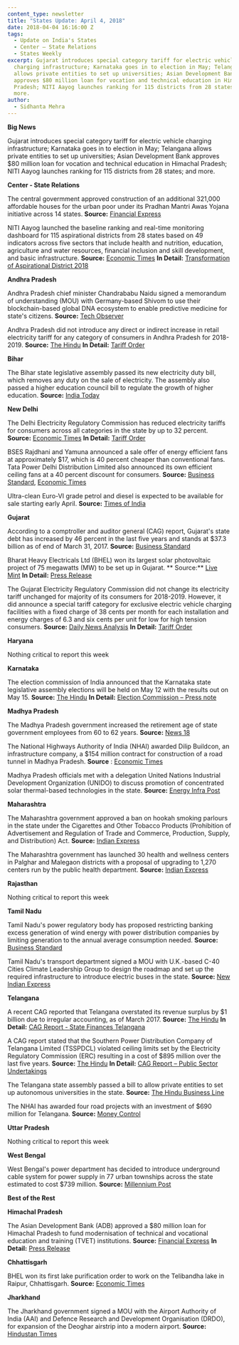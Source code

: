 ```yaml
---
content_type: newsletter
title: "States Update: April 4, 2018"
date: 2018-04-04 16:16:00 Z
tags:
  - Update on India's States
  - Center – State Relations 
  - States Weekly
excerpt: Gujarat introduces special category tariff for electric vehicle
  charging infrastructure; Karnataka goes in to election in May; Telangana
  allows private entities to set up universities; Asian Development Bank
  approves $80 million loan for vocation and technical education in Himachal
  Pradesh; NITI Aayog launches ranking for 115 districts from 28 states; and
  more.
author:
  - Sidhanta Mehra
---
```


**Big News**

Gujarat introduces special category tariff for electric vehicle charging infrastructure; Karnataka goes in to election in May; Telangana allows private entities to set up universities; Asian Development Bank approves $80 million loan for vocation and technical education in Himachal Pradesh; NITI Aayog launches ranking for 115 districts from 28 states; and more.

**Center - State Relations**

The central govermment approved construction of an additional 321,000 affordable houses for the urban poor under its Pradhan Mantri Awas Yojana initiative across 14 states. **Source:** [Financial Express](http://www.financialexpress.com/economy/3-21-lakh-houses-to-be-constructed-under-pmay-here-is-statewise-allocation/1112913/)

NITI Aayog launched the baseline ranking and real-time monitoring dashboard for 115 aspirational districts from 28 states based on 49 indicators across five sectors that include health and nutrition, education, agriculture and water resources, financial inclusion and skill development, and basic infrastructure. **Source:** [Economic Times](https://economictimes.indiatimes.com/news/economy/policy/niti-aayog-launches-baseline-ranking-of-115-aspirational-districts/articleshow/63516575.cms) **In Detail:** [Transformation of Aspirational District 2018](http://niti.gov.in/writereaddata/files/AspirationalDistrictsBaselineRankingMarch2018.pdf)

**Andhra Pradesh**

Andhra Pradesh chief minister Chandrababu Naidu signed a memorandum of understanding (MOU) with Germany-based Shivom to use their blockchain-based global DNA ecosystem to enable predictive medicine for state&#39;s citizens. **Source:** [Tech Observer](https://techobserver.in/article/egov/andhra-pradesh-signs-mou-with-genomics-firm-shivom-to-use-blockchain-for-predictive-medicine-privacy-of-citizens-dna-data)

Andhra Pradesh did not introduce any direct or indirect increase in retail electricity tariff for any category of consumers in Andhra Pradesh for 2018-2019. **Source:** [The Hindu](http://www.thehindu.com/todays-paper/tp-national/tp-andhrapradesh/no-power-tariff-hike-in-ap/article23368859.ece) **In Detail:** [Tariff Order](http://www.aperc.gov.in/aperc1/assets/uploads/files/TO2018-19.pdf)

**Bihar**

The Bihar state legislative assembly passed its new electricity duty bill, which removes any duty on the sale of electricity. The assembly also passed a higher education council bill to regulate the growth of higher education. **Source:** [India Today](https://www.indiatoday.in/pti-feed/story/bihar-electricity-duty-higher-education-council-bills-passed-1200183-2018-03-28)

**New Delhi**

The Delhi Electricity Regulatory Commission has reduced electricity tariffs for consumers across all categories in the state by up to 32 percent. **Source:** [Economic Times](https://economictimes.indiatimes.com/industry/energy/power/delhi-power-tariffs-slashed-across-all-consumer-categories/articleshow/63516334.cms) **In Detail:** [Tariff Order](http://www.derc.gov.in/ordersPetitions/orders/Tariff/Tariff%20Order/FY%202018-19/Electricity%20Tariff%20schedule%20for%20FY%2018-19/Electricity%20Tariff%20schedule%20for%20FY%2018-19.pdf)

BSES Rajdhani and Yamuna announced a sale offer of energy efficient fans at approximately $17, which is 40 percent cheaper than conventional fans. Tata Power Delhi Distribution Limited also announced its own efficient ceiling fans at a 40 percent discount for consumers. **Source:** [Business Standard](http://www.business-standard.com/article/news-ians/bses-offers-delhi-consumers-economical-energy-efficient-fans-118032701125_1.html), [Economic Times](https://energy.economictimes.indiatimes.com/news/power/tata-power-delhi-launches-super-efficient-gorilla-fans-at-40-per-cent-discount/63478406)

Ultra-clean Euro-VI grade petrol and diesel is expected to be available for sale starting early April. **Source:** [Times of India](https://timesofindia.indiatimes.com/business/india-business/oil-psus-to-supply-euro-vi-fuel-in-delhi-from-april-1/articleshow/63554776.cms)

**Gujarat**

According to a comptroller and auditor general (CAG) report, Gujarat&#39;s state debt has increased by 46 percent in the last five years and stands at $37.3 billion as of end of March 31, 2017. **Source:** [Business Standard](http://www.business-standard.com/article/economy-policy/gujarat-s-debt-rises-by-46-to-rs-2-43-trillion-in-2016-17-says-cag-118032900577_1.html)

Bharat Heavy Electricals Ltd (BHEL) won its largest solar photovoltaic project of 75 megawatts (MW) to be set up in Gujarat. ** Source:** [Live Mint](https://www.livemint.com/Industry/hUXghLxpzoH8sIsyCatO4H/BHEL-wins-75MW-solar-photovoltaic-plant-in-Gujarat.html) **In Detail:** [Press Release](http://www.bhel.com/dynamic_files/press_files/pdf/BHEL%20wins%20EPC%20order%20for%2075%20MW%20Solar%20Photovoltaic%20(SPV)%20Plant%20Largest%20SPV%20power%20plant%20to%20be%20set%20up%20by%20BHEL%20till%20date.pdf)

The Gujarat Electricity Regulatory Commission did not change its electricity tariff unchanged for majority of its consumers for 2018-2019. However, it did announce a special tariff category for exclusive electric vehicle charging facilities with a fixed charge of 38 cents per month for each installation and energy charges of 6.3 and six cents per unit for low for high tension consumers. **Source:** [Daily News Analysis](http://www.dnaindia.com/ahmedabad/report-no-change-in-gujarat-power-tariff-2599905) **In Detail:** [Tariff Order](http://www.gercin.org/uploaded/document/549522c6-8a24-4049-8c17-a99a01b6b351.pdf)

**Haryana**

Nothing critical to report this week

**Karnataka**

The election commission of India announced that the Karnataka state legislative assembly elections will be held on May 12 with the results out on May 15. **Source:** [The Hindu](http://www.thehindu.com/elections/karnataka-2018/karnataka-to-go-to-polls-on-may-12-results-on-may-15/article23363191.ece) **In Detail:** [Election Commission – Press note](http://eci.nic.in/eci_main1/current/PN22_27032018.pdf)

**Madhya Pradesh**

The Madhya Pradesh government increased the retirement age of state government employees from 60 to 62 years. **Source:** [News 18](https://www.news18.com/news/india/madhya-pradesh-to-raise-retirement-age-for-govt-employees-to-62-years-1704043.html)

The National Highways Authority of India (NHAI) awarded Dilip Buildcon, an infrastructure company, a $154 million contract for construction of a road tunnel in Madhya Pradesh. **Source** : [Economic Times](https://economictimes.indiatimes.com/industry/indl-goods/svs/construction/dilip-buildcon-wins-rs-1004-crore-highway-project-in-madhya-pradesh-from-nhai/articleshow/63533462.cms)

Madhya Pradesh officials met with a delegation United Nations Industrial Development Organization (UNIDO) to discuss promotion of concentrated solar thermal-based technologies in the state. **Source:** [Energy Infra Post](http://energyinfrapost.com/madhya-pradesh-set-use-solar-thermal-based-technologies-industries/)

**Maharashtra**

The Maharashtra government approved a ban on hookah smoking parlours in the state under the Cigarettes and Other Tobacco Products (Prohibition of Advertisement and Regulation of Trade and Commerce, Production, Supply, and Distribution) Act. **Source:** [Indian Express](http://indianexpress.com/article/india/maharashtra-passes-bill-to-ban-hookah-bars-5115307/)

The Maharashtra government has launched 30 health and wellness centers in Palghar and Malegaon districts with a proposal of upgrading to 1,270 centers run by the public health department. **Source:** [Indian Express](http://indianexpress.com/article/cities/mumbai/health-and-wellness-centres-maharashtra-govt-proposes-1270-centres-30-functional-in-palghar-malegaon-5113901/)

**Rajasthan**

Nothing critical to report this week

**Tamil Nadu**

Tamil Nadu&#39;s power regulatory body has proposed restricting banking excess generation of wind energy with power distribution companies by limiting generation to the annual average consumption needed. **Source:** [Business Standard](http://www.business-standard.com/article/economy-policy/tn-power-regulator-for-curbs-on-wind-power-banking-as-discom-losses-mount-118032600290_1.html)

Tamil Nadu&#39;s transport department signed a MOU with U.K.-based C-40 Cities Climate Leadership Group to design the roadmap and set up the required infrastructure to introduce electric buses in the state. **Source:** [New Indian Express](http://www.newindianexpress.com/states/tamil-nadu/2018/mar/29/tamil-nadu-signs-mou-with-uk-based-c-40-group-to-manufacture-electric-buses-1794109.html)

**Telangana**

A recent CAG reported that Telangana overstated its revenue surplus by $1 billion due to irregular accounting, as of March 2017. **Source:** [The Hindu](http://www.thehindu.com/news/cities/Hyderabad/telangana-is-actually-revenue-deficit-state-cag/article23385618.ece) **In Detail:** [CAG Report - State Finances Telangana](http://www.cag.gov.in/sites/default/files/audit_report_files/Telangana_Report_No_3_of_2017_on_%20State_Finances.pdf)

A CAG report stated that the Southern Power Distribution Company of Telangana Limited (TSSPDCL) violated ceiling limits set by the Electricity Regulatory Commission (ERC) resulting in a cost of $895 million over the last five years. **Source:** [The Hindu](http://www.thehindu.com/todays-paper/tp-national/tp-telangana/cag-finds-fault-with-tsspdcl-financial-management/article23387174.ece) **In Detail:** [CAG Report – Public Sector Undertakings](http://www.cag.gov.in/sites/default/files/audit_report_files/Telangana_Report_No_2_of_2017_on_Public_Sector_Undertakings.pdf)

The Telangana state assembly passed a bill to allow private entities to set up autonomous universities in the state. **Source:** [The Hindu Business Line](https://www.thehindubusinessline.com/todays-paper/tp-others/tp-states/article23378155.ece)

The NHAI has awarded four road projects with an investment of $690 million for Telangana. **Source:** [Money Control](https://www.moneycontrol.com/news/india/nhai-awards-highway-projects-worth-rs-4494-cr-in-telangana-2538877.html)

**Uttar Pradesh**

Nothing critical to report this week

**West Bengal**

West Bengal&#39;s power department has decided to introduce underground cable system for power supply in 77 urban townships across the state estimated to cost $739 million. **Source:** [Millennium Post](http://www.millenniumpost.in/kolkata/--291845)

**Best of the Rest**

**Himachal Pradesh**

The Asian Development Bank (ADB) approved a $80 million loan for Himachal Pradesh to fund modernisation of technical and vocational education and training (TVET) institutions. **Source:** [Financial Express](http://www.financialexpress.com/economy/asian-development-bank-okays-80-million-loan-for-job-oriented-project-in-himachal-pradesh/1114018/) **In Detail:** [Press Release](https://www.adb.org/news/adb-india-sign-80-million-loan-help-boost-youth-employability-himachal)

**Chhattisgarh**

BHEL won its first lake purification order to work on the Telibandha lake in Raipur, Chhattisgarh. **Source:** [Economic Times](https://energy.economictimes.indiatimes.com/news/power/bhel-forays-into-lake-purification-business-under-smart-city-initiative/63504125)

**Jharkhand**

The Jharkhand government signed a MOU with the Airport Authority of India (AAI) and Defence Research and Development Organisation (DRDO), for expansion of the Deoghar airstrip into a modern airport. **Source:** [Hindustan Times](https://www.hindustantimes.com/ranchi/jharkhand-inks-mou-for-deoghar-airport-expansion/story-j5iT9agHlH2J9V37sE3oMN.html)
